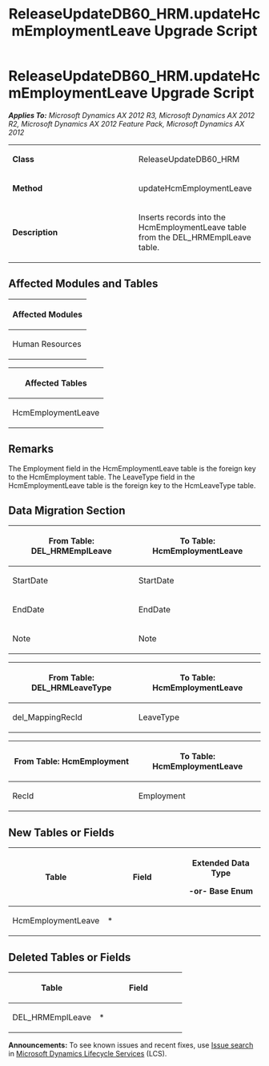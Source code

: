 ﻿---
title: ReleaseUpdateDB60_HRM.updateHcmEmploymentLeave Upgrade Script
TOCTitle: ReleaseUpdateDB60_HRM.updateHcmEmploymentLeave Upgrade Script
ms:assetid: fb91f0c2-82c1-46d3-de47-882b84555bbb
ms:mtpsurl: https://msdn.microsoft.com/en-us/library/JJ720087(v=AX.60)
ms:contentKeyID: 49712393
ms.date: 05/18/2015
mtps_version: v=AX.60
---

# ReleaseUpdateDB60\_HRM.updateHcmEmploymentLeave Upgrade Script 


_**Applies To:** Microsoft Dynamics AX 2012 R3, Microsoft Dynamics AX 2012 R2, Microsoft Dynamics AX 2012 Feature Pack, Microsoft Dynamics AX 2012_

<table>
<colgroup>
<col style="width: 50%" />
<col style="width: 50%" />
</colgroup>
<tbody>
<tr class="odd">
<td><p><strong>Class</strong></p></td>
<td><p>ReleaseUpdateDB60_HRM</p></td>
</tr>
<tr class="even">
<td><p><strong>Method</strong></p></td>
<td><p>updateHcmEmploymentLeave</p></td>
</tr>
<tr class="odd">
<td><p><strong>Description</strong></p></td>
<td><p>Inserts records into the HcmEmploymentLeave table from the DEL_HRMEmplLeave table.</p></td>
</tr>
</tbody>
</table>


## Affected Modules and Tables

<table>
<colgroup>
<col style="width: 100%" />
</colgroup>
<thead>
<tr class="header">
<th><p>Affected Modules</p></th>
</tr>
</thead>
<tbody>
<tr class="odd">
<td><p>Human Resources</p></td>
</tr>
</tbody>
</table>


<table>
<colgroup>
<col style="width: 100%" />
</colgroup>
<thead>
<tr class="header">
<th><p>Affected Tables</p></th>
</tr>
</thead>
<tbody>
<tr class="odd">
<td><p>HcmEmploymentLeave</p></td>
</tr>
</tbody>
</table>


## Remarks

The Employment field in the HcmEmploymentLeave table is the foreign key to the HcmEmployment table. The LeaveType field in the HcmEmploymentLeave table is the foreign key to the HcmLeaveType table.

## Data Migration Section

<table>
<colgroup>
<col style="width: 50%" />
<col style="width: 50%" />
</colgroup>
<thead>
<tr class="header">
<th><p>From Table: DEL_HRMEmplLeave</p></th>
<th><p>To Table: HcmEmploymentLeave</p></th>
</tr>
</thead>
<tbody>
<tr class="odd">
<td><p>StartDate</p></td>
<td><p>StartDate</p></td>
</tr>
<tr class="even">
<td><p>EndDate</p></td>
<td><p>EndDate</p></td>
</tr>
<tr class="odd">
<td><p>Note</p></td>
<td><p>Note</p></td>
</tr>
</tbody>
</table>


<table>
<colgroup>
<col style="width: 50%" />
<col style="width: 50%" />
</colgroup>
<thead>
<tr class="header">
<th><p>From Table: DEL_HRMLeaveType</p></th>
<th><p>To Table: HcmEmploymentLeave</p></th>
</tr>
</thead>
<tbody>
<tr class="odd">
<td><p>del_MappingRecId</p></td>
<td><p>LeaveType</p></td>
</tr>
</tbody>
</table>


<table>
<colgroup>
<col style="width: 50%" />
<col style="width: 50%" />
</colgroup>
<thead>
<tr class="header">
<th><p>From Table: HcmEmployment</p></th>
<th><p>To Table: HcmEmploymentLeave</p></th>
</tr>
</thead>
<tbody>
<tr class="odd">
<td><p>RecId</p></td>
<td><p>Employment</p></td>
</tr>
</tbody>
</table>


## New Tables or Fields

<table>
<colgroup>
<col style="width: 33%" />
<col style="width: 33%" />
<col style="width: 33%" />
</colgroup>
<thead>
<tr class="header">
<th><p>Table</p></th>
<th><p>Field</p></th>
<th><p>Extended Data Type</p>
<p>-or- Base Enum</p></th>
</tr>
</thead>
<tbody>
<tr class="odd">
<td><p>HcmEmploymentLeave</p></td>
<td><p>*</p></td>
<td><p></p></td>
</tr>
</tbody>
</table>


## Deleted Tables or Fields

<table>
<colgroup>
<col style="width: 50%" />
<col style="width: 50%" />
</colgroup>
<thead>
<tr class="header">
<th><p>Table</p></th>
<th><p>Field</p></th>
</tr>
</thead>
<tbody>
<tr class="odd">
<td><p>DEL_HRMEmplLeave</p></td>
<td><p>*</p></td>
</tr>
</tbody>
</table>

  
**Announcements:** To see known issues and recent fixes, use [Issue search](http://go.microsoft.com/fwlink/?linkid=389258) in [Microsoft Dynamics Lifecycle Services](http://go.microsoft.com/fwlink/?linkid=306505) (LCS).

